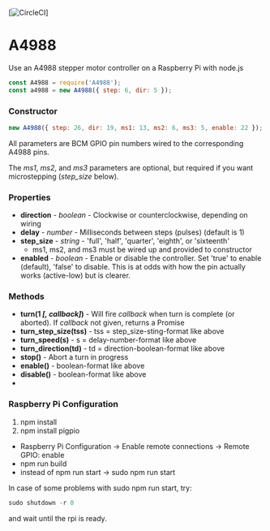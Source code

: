 [![CircleCI](https://github.com/echicken/A4988)]

# A4988
Use an A4988 stepper motor controller on a Raspberry Pi with node.js

```javascript
const A4988 = require('A4988');
const a4988 = new A4988({ step: 6, dir: 5 });
```

### Constructor

```javascript
new A4988({ step: 26, dir: 19, ms1: 13, ms2: 6, ms3: 5, enable: 22 }); // ms1, ms2, ms3, and enable are optional
```

All parameters are BCM GPIO pin numbers wired to the corresponding A4988 pins.

The _ms1_, _ms2_, and _ms3_ parameters are optional, but required if you want microstepping (_step_size_ below).

### Properties

* **direction** - _boolean_ - Clockwise or counterclockwise, depending on wiring
* **delay** - _number_ - Milliseconds between steps (pulses) (default is 1)
* **step_size** - _string_ - 'full', 'half', 'quarter', 'eighth', or 'sixteenth'
    * ms1, ms2, and ms3 must be wired up and provided to constructor
* **enabled** - _boolean_ - Enable or disable the controller. Set 'true' to enable (default), 'false' to disable. This is at odds with how the pin actually works (active-low) but is clearer.

### Methods

* **turn(1 _[, callback]_)** - Will fire _callback_ when turn is complete (or aborted).  If _callback_ not given, returns a Promise
* **turn_step_size(tss)** - tss = step_size-sting-format like above
* **turn_speed(s)** - s = delay-number-format like above
* **turn_direction(td)** - td = direction-boolean-format like above
* **stop()** - Abort a turn in progress
* **enable()** - boolean-format like above
* **disable()** - boolean-format like above
* 

### Raspberry Pi Configuration

1) npm install
2) npm install pigpio
* Raspberry Pi Configuration -> Enable remote connections -> Remote GPIO: enable
* npm run build
* instead of npm run start -> sudo npm run start

In case of some problems with sudo npm run start, try:
```javascript
sudo shutdown -r 0 
```
and wait until the rpi is ready. 











